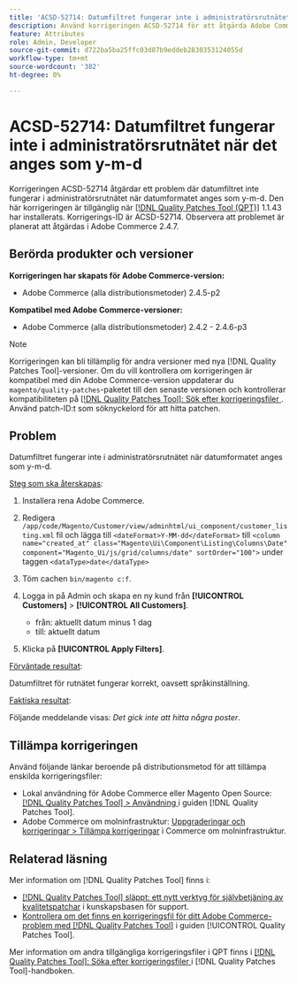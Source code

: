 ```yaml
---
title: 'ACSD-52714: Datumfiltret fungerar inte i administratörsrutnätet när det anges som y-m-d'
description: Använd korrigeringen ACSD-52714 för att åtgärda Adobe Commerce-problemet där datumfiltret inte fungerar i administratörsrutnätet när datumformatet anges som y-m-d.
feature: Attributes
role: Admin, Developer
source-git-commit: d722ba5ba25ffc03d87b9eddeb2830353124055d
workflow-type: tm+mt
source-wordcount: '382'
ht-degree: 0%

---
```


# ACSD-52714: Datumfiltret fungerar inte i administratörsrutnätet när det anges som y-m-d

Korrigeringen ACSD-52714 åtgärdar ett problem där datumfiltret inte fungerar i administratörsrutnätet när datumformatet anges som y-m-d. Den här korrigeringen är tillgänglig när [[!DNL Quality Patches Tool (QPT)]](https://experienceleague.adobe.com/en/docs/commerce-knowledge-base/kb/announcements/commerce-announcements/magento-quality-patches-released-new-tool-to-self-serve-quality-patches) 1.1.43 har installerats. Korrigerings-ID är ACSD-52714. Observera att problemet är planerat att åtgärdas i Adobe Commerce 2.4.7.

## Berörda produkter och versioner

**Korrigeringen har skapats för Adobe Commerce-version:**

* Adobe Commerce (alla distributionsmetoder) 2.4.5-p2

**Kompatibel med Adobe Commerce-versioner:**

* Adobe Commerce (alla distributionsmetoder) 2.4.2 - 2.4.6-p3

>[!NOTE]
>
>Korrigeringen kan bli tillämplig för andra versioner med nya [!DNL Quality Patches Tool]-versioner. Om du vill kontrollera om korrigeringen är kompatibel med din Adobe Commerce-version uppdaterar du `magento/quality-patches`-paketet till den senaste versionen och kontrollerar kompatibiliteten på [[!DNL Quality Patches Tool]: Sök efter korrigeringsfiler ](https://experienceleague.adobe.com/tools/commerce-quality-patches/index.html). Använd patch-ID:t som söknyckelord för att hitta patchen.

## Problem

Datumfiltret fungerar inte i administratörsrutnätet när datumformatet anges som y-m-d.

<u>Steg som ska återskapas</u>:

1. Installera rena Adobe Commerce.
1. Redigera
   `/app/code/Magento/Customer/view/adminhtml/ui_component/customer_listing.xml`
fil och lägga till
   `<dateFormat>Y-MM-dd</dateFormat>`
till
   `<column name="created_at" class="Magento\Ui\Component\Listing\Columns\Date" component="Magento_Ui/js/grid/columns/date" sortOrder="100">`
under taggen
   `<dataType>date</dataType>`

1. Töm cachen `bin/magento c:f`.
1. Logga in på Admin och skapa en ny kund från **[!UICONTROL Customers]** > **[!UICONTROL All Customers]**.

   * från: aktuellt datum minus 1 dag
   * till: aktuellt datum

1. Klicka på **[!UICONTROL Apply Filters]**.

<u>Förväntade resultat</u>:

Datumfiltret för rutnätet fungerar korrekt, oavsett språkinställning.

<u>Faktiska resultat</u>:

Följande meddelande visas: *Det gick inte att hitta några poster*.

## Tillämpa korrigeringen

Använd följande länkar beroende på distributionsmetod för att tillämpa enskilda korrigeringsfiler:

* Lokal användning för Adobe Commerce eller Magento Open Source: [[!DNL Quality Patches Tool] > Användning ](https://experienceleague.adobe.com/docs/commerce-operations/tools/quality-patches-tool/usage.html) i guiden [!DNL Quality Patches Tool].
* Adobe Commerce om molninfrastruktur: [Uppgraderingar och korrigeringar > Tillämpa korrigeringar](https://experienceleague.adobe.com/docs/commerce-cloud-service/user-guide/develop/upgrade/apply-patches.html) i Commerce om molninfrastruktur.

## Relaterad läsning

Mer information om [!DNL Quality Patches Tool] finns i:

* [[!DNL Quality Patches Tool] släppt: ett nytt verktyg för självbetjäning av kvalitetspatchar](https://experienceleague.adobe.com/en/docs/commerce-knowledge-base/kb/announcements/commerce-announcements/magento-quality-patches-released-new-tool-to-self-serve-quality-patches) i kunskapsbasen för support.
* [Kontrollera om det finns en korrigeringsfil för ditt Adobe Commerce-problem med  [!DNL Quality Patches Tool]](/help/tools/quality-patches-tool/patches-available-in-qpt/check-patch-for-magento-issue-with-magento-quality-patches.md) i guiden [!UICONTROL Quality Patches Tool].


Mer information om andra tillgängliga korrigeringsfiler i QPT finns i [[!DNL Quality Patches Tool]: Söka efter korrigeringsfiler ](https://experienceleague.adobe.com/tools/commerce-quality-patches/index.html) i [!DNL Quality Patches Tool]-handboken.
